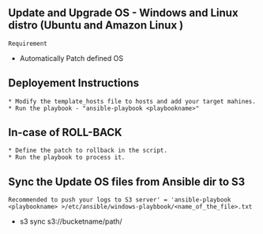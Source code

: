## Update and Upgrade OS - Windows and Linux distro (Ubuntu and Amazon Linux )

`Requirement`

* Automatically Patch defined OS

## Deployement Instructions
```
* Modify the template_hosts file to hosts and add your target mahines.
* Run the playbook - "ansible-playbook <playbookname>"
```

## In-case of ROLL-BACK
```
* Define the patch to rollback in the script.
* Run the playbook to process it.
```
## Sync the Update OS files from Ansible dir to S3

`Recommended to push your logs to S3 server' = 'ansible-playbook <playbookname> >/etc/ansible/windows-playbbook/<name_of_the_file>.txt`
* s3 sync <desired file> s3://bucketname/path/
